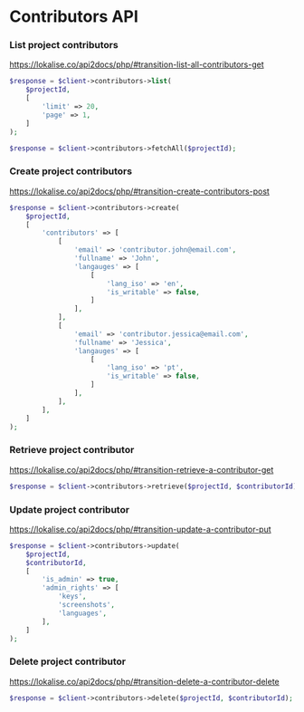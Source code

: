 # Contributors API

### List project contributors
https://lokalise.co/api2docs/php/#transition-list-all-contributors-get

```php
$response = $client->contributors->list(
    $projectId,
    [
        'limit' => 20,
        'page' => 1,
    ]
);
```

```php
$response = $client->contributors->fetchAll($projectId);
```

### Create project contributors
https://lokalise.co/api2docs/php/#transition-create-contributors-post

```php
$response = $client->contributors->create(
    $projectId,
    [
        'contributors' => [
            [
                'email' => 'contributor.john@email.com',
                'fullname' => 'John',
                'langauges' => [
                    [
                        'lang_iso' => 'en',
                        'is_writable' => false,
                    ]
                ],
            ],
            [
                'email' => 'contributor.jessica@email.com',
                'fullname' => 'Jessica',
                'langauges' => [
                    [
                        'lang_iso' => 'pt',
                        'is_writable' => false,
                    ]
                ],
            ],
        ],
    ]
);
```

### Retrieve project contributor
https://lokalise.co/api2docs/php/#transition-retrieve-a-contributor-get

```php
$response = $client->contributors->retrieve($projectId, $contributorId);
```

### Update project contributor
https://lokalise.co/api2docs/php/#transition-update-a-contributor-put

```php
$response = $client->contributors->update(
    $projectId,
    $contributorId,
    [
        'is_admin' => true,
        'admin_rights' => [
            'keys',
            'screenshots',
            'languages',
        ],
    ]
);
```

### Delete project contributor
https://lokalise.co/api2docs/php/#transition-delete-a-contributor-delete

```php
$response = $client->contributors->delete($projectId, $contributorId);
```
